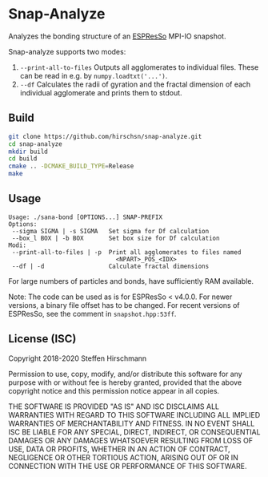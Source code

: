 # Snap-Analyze

Analyzes the bonding structure of an [ESPResSo](https://github.com/espressomd/espresso) MPI-IO snapshot.

Snap-analyze supports two modes:

1. `--print-all-to-files` Outputs all agglomerates to individual files. These can be read in e.g. by `numpy.loadtxt('...')`.
1. `--df` Calculates the radii of gyration and the fractal dimension of each individual agglomerate and prints them to stdout.

## Build

```sh
git clone https://github.com/hirschsn/snap-analyze.git
cd snap-analyze
mkdir build
cd build
cmake .. -DCMAKE_BUILD_TYPE=Release
make
```

## Usage

```
Usage: ./sana-bond [OPTIONS...] SNAP-PREFIX
Options:
 --sigma SIGMA | -s SIGMA   Set sigma for Df calculation
 --box_l BOX | -b BOX       Set box size for Df calculation
Modi:
 --print-all-to-files | -p  Print all agglomerates to files named
                              <NPART>_POS_<IDX>
 --df | -d                  Calculate fractal dimensions
```

For large numbers of particles and bonds, have sufficiently RAM available.

Note: The code can be used as is for ESPResSo < v4.0.0. For newer versions, a binary file offset has to be changed. For recent versions of ESPResSo, see the comment in `snapshot.hpp:53ff`.

## License (ISC)

Copyright 2018-2020 Steffen Hirschmann

Permission to use, copy, modify, and/or distribute this software for any
purpose with or without fee is hereby granted, provided that the above
copyright notice and this permission notice appear in all copies.

THE SOFTWARE IS PROVIDED "AS IS" AND ISC DISCLAIMS ALL WARRANTIES WITH REGARD
TO THIS SOFTWARE INCLUDING ALL IMPLIED WARRANTIES OF MERCHANTABILITY AND
FITNESS. IN NO EVENT SHALL ISC BE LIABLE FOR ANY SPECIAL, DIRECT, INDIRECT,
OR CONSEQUENTIAL DAMAGES OR ANY DAMAGES WHATSOEVER RESULTING FROM LOSS OF
USE, DATA OR PROFITS, WHETHER IN AN ACTION OF CONTRACT, NEGLIGENCE OR OTHER
TORTIOUS ACTION, ARISING OUT OF OR IN CONNECTION WITH THE USE OR PERFORMANCE
OF THIS SOFTWARE.
